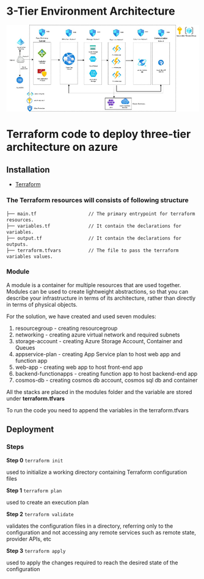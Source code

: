 # 3-Tier Environment Architecture

![Enviornment](./challenge1_new.jpg)


# Terraform code to deploy three-tier architecture on azure

## Installation
- [Terraform](https://www.terraform.io/downloads.html)

### The Terraform resources will consists of following structure

```
├── main.tf                   // The primary entrypoint for terraform resources.
├── variables.tf              // It contain the declarations for variables.
├── output.tf                 // It contain the declarations for outputs.
├── terraform.tfvars          // The file to pass the terraform variables values.
```
### Module

A module is a container for multiple resources that are used together. Modules can be used to create lightweight abstractions, so that you can describe your infrastructure in terms of its architecture, rather than directly in terms of physical objects.

For the solution, we have created and used seven modules:
1. resourcegroup        - creating resourcegroup
2. networking           - creating azure virtual network and required subnets
3. storage-account      - creating Azure Storage Account, Container and Queues
4. appservice-plan      - creating App Service plan to host web app and function app
5. web-app              - creating web app to host front-end app
6. backend-functionapps - creating function app to host backend-end app
7. cosmos-db            - creating cosmos db account, cosmos sql db and container

All the stacks are placed in the modules folder and the variable are stored under **terraform.tfvars**

To run the code you need to append the variables in the terraform.tfvars

## Deployment

### Steps

**Step 0** `terraform init`

used to initialize a working directory containing Terraform configuration files

**Step 1** `terraform plan`

used to create an execution plan

**Step 2** `terraform validate`

validates the configuration files in a directory, referring only to the configuration and not accessing any remote services such as remote state, provider APIs, etc

**Step 3** `terraform apply`

used to apply the changes required to reach the desired state of the configuration
